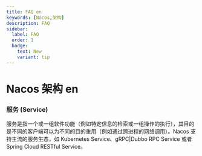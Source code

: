 ```yaml
---
title: FAQ en
keywords: [Nacos,架构]
description: FAQ
sidebar:
  label: FAQ
  order: 1
  badge:
    text: New
    variant: tip
---
```


# Nacos 架构 en

### 服务 (Service)

服务是指一个或一组软件功能（例如特定信息的检索或一组操作的执行），其目的是不同的客户端可以为不同的目的重用（例如通过跨进程的网络调用）。Nacos 支持主流的服务生态，如 Kubernetes Service、gRPC|Dubbo RPC Service 或者 Spring Cloud RESTful Service。

